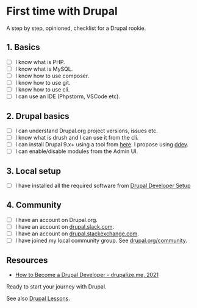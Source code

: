 # First time with Drupal

A step by step, opinioned, checklist for a Drupal rookie.

## 1. Basics

- [ ] I know what is PHP.
- [ ] I know what is MySQL.
- [ ] I know how to use composer.
- [ ] I know how to use git.
- [ ] I know how to use cli.
- [ ] I can use an IDE (Phpstorm, VSCode etc).

## 2. Drupal basics

- [ ] I can understand Drupal.org project versions, issues etc.
- [ ] I know what is drush and I can use it from the cli.
- [ ] I can install Drupal 9.x+ using a tool from [here](https://drupaltools.com). I propose using [ddev](https://ddev.readthedocs.io).
- [ ] I can enable/disable modules from the Admin UI.

## 3. Local setup

- [ ] I have installed all the required software from [Drupal Developer Setup](developer-setup.md)

## 4. Community

- [ ] I have an account on Drupal.org.
- [ ] I have an account on [drupal.slack.com](https://drupal.slack.com).
- [ ] I have an account on [drupal.stackexchange.com](https://drupal.stackexchange.com).
- [ ] I have joined my local community group. See [drupal.org/community](https://www.drupal.org/community#connect-nearby).

## Resources

- [How to Become a Drupal Developer - drupalize.me, 2021](https://drupalize.me/blog/how-become-drupal-developer)

Ready to start your journey with Drupal.

See also [Drupal Lessons](lessons.md).
